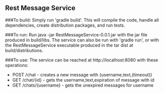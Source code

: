 ## Rest Message Service

###To build: 
Simply run 'gradle build'. This will compile the code, handle all dependencies, 
create distribution packages, and run tests.

###To run: 
Run java -jar RestMessageService-0.0.1.jar with the jar file produced in 
build/libs. The service can also be run with 'gradle run', or with the 
RestMessageService executable produced in the tar dist at build/distributions.

###To use: 
The service can be reached at http://localhost:8080 with these operations: 
* POST /chat - creates a new message with {username,text,(timeout)}
* GET  /chat/{id} - gets the username,text,expiration of message with id
* GET  /chats/{username} - gets the unexpired messages for username

